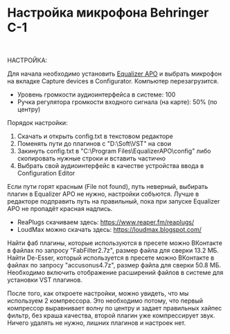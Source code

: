 # Настройка микрофона Behringer C-1

<br>

НАСТРОЙКА:

Для начала необходимо установить <a href="https://sourceforge.net/projects/equalizerapo/files/1.3/EqualizerAPO64-1.3.exe/download">Equalizer APO</a> и выбрать микрофон на вкладке Capture devices в Configurator. Компьютер перезагрузится.

* Уровень громкости аудиоинтерфейса в системе: 100<br>
* Ручка регулятора громкости входного сигнала (на карте): 50% (по центру)<br>

Порядок настройки:

1. Скачать и открыть config.txt в текстовом редакторе<br>
2. Поменять пути до плагинов с "D:\Soft\VST\" на свои<br>
3. Закинуть config.txt в "C:\Program Files\EqualizerAPO\config" либо скопировать нужные строки и вставить частично<br>
4. Выбрать свой аудиоинтерфейс в качестве устройства ввода в Configuration Editor<br>

Если пути горят красным (File not found), путь неверный, выбирать плагин в Equalizer APO не нужно, настройки собъются. Лучше в редакторе подправить путь на правильный, пока при запуске Equalizer APO не пропадёт красная надпись.<br>

* ReaPlugs скачиваем здесь: https://www.reaper.fm/reaplugs/<br>
* LoudMax можно скачать здесь: https://loudmax.blogspot.com/<br>

Найти фаб плагины, которые используются в пресете можно ВКонтакте в файлах по запросу "FabFilter2.7z", размер файла для сверки 13.2 МБ.
Найти De-Esser, который используется в пресете можно ВКонтакте в файлах по запросу "accusonus4.7z", размер файла для сверки 50.8 МБ. Необходимо включить отображение расширений файлов в системе для установки VST плагинов.

После того, как откроете настройки, можно увидеть, что мы используем 2 компрессора. Это необходимо потому, что первый компрессор выравнивает волну по центру и задает правильных хайпес фильтр, без краша качества, второй плагин уже компрессирует звук. Ничего удалять не нужно, лишних плагинов и настроек нет.
